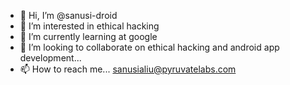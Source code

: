 - 👋 Hi, I’m @sanusi-droid
- 👀 I’m interested in ethical hacking
- 🌱 I’m currently learning at google
- 💞️ I’m looking to collaborate on ethical hacking and android app development...
- 📫 How to reach me... sanusialiu@pyruvatelabs.com

<!---
sanusi-droid/sanusi-droid is a ✨ special ✨ repository because its `README.md` (this file) appears on your GitHub profile.
You can click the Preview link to take a look at your changes.
--->
